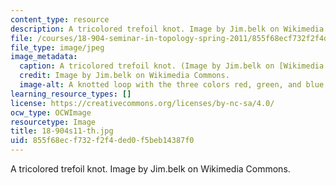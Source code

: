 ```yaml
---
content_type: resource
description: A tricolored trefoil knot. Image by Jim.belk on Wikimedia Commons.
file: /courses/18-904-seminar-in-topology-spring-2011/855f68ecf732f2f4ded0f5beb14387f0_18-904s11-th.jpg
file_type: image/jpeg
image_metadata:
  caption: A tricolored trefoil knot. (Image by Jim.belk on [Wikimedia Commons](http://commons.wikimedia.org/wiki/File:Tricoloring.png).)
  credit: Image by Jim.belk on Wikimedia Commons.
  image-alt: A knotted loop with the three colors red, green, and blue.
learning_resource_types: []
license: https://creativecommons.org/licenses/by-nc-sa/4.0/
ocw_type: OCWImage
resourcetype: Image
title: 18-904s11-th.jpg
uid: 855f68ec-f732-f2f4-ded0-f5beb14387f0
---
```

A tricolored trefoil knot. Image by Jim.belk on Wikimedia Commons.